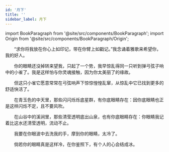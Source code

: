 ```yaml
---
id: '月下'
title: ''
sidebar_label: 月下
---
```


import BookParagraph from '@site/src/components/BookParagraph';
import Origin from '@site/src/components/BookParagraph/Origin';

<BookParagraph section="一">
&emsp;&emsp;“求你将我放在你心上如印记，带在你臂上如戳记。”我念诵着雅歌来希望你，我的好人。

&emsp;&emsp;你的眼睛还没掉转来望我，只起了一个势，我早惊乱得同一只听到弹弓弦子响中的小雀了。我是这样怕与你灵魂接触，因为你太美丽了的缘故。

&emsp;&emsp;但这只小雀它愿意常常在弓弦响声下惊惊惶惶乱窜，从惊乱中它已找到更多的舒适快活了。

&emsp;&emsp;在青玉色的中天里，那些闪闪烁烁底星群，有你底眼睛存在：因你底眼睛也正是这样闪烁不定，且不要风吹。

&emsp;&emsp;在山谷中的溪涧里，那些清莹透明底出山泉，也有你底眼睛存在：你眼睛我记着比这水还清莹透明，流动不止。
</BookParagraph>

<BookParagraph section="二">
&emsp;&emsp;我要在你眼波中去洗我的手，摩到你的眼睛，太冷了。

&emsp;&emsp;倘若你的眼睛真是这样冷，在你鉴照下，有个人的心会结成冰。
</BookParagraph>

<Origin book_name="《月下》" author="沈从文" />
